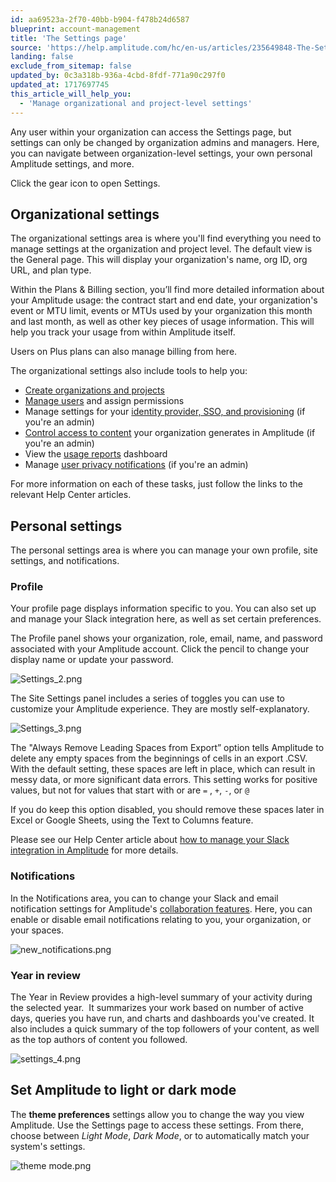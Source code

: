```yaml
---
id: aa69523a-2f70-40bb-b904-f478b24d6587
blueprint: account-management
title: 'The Settings page'
source: 'https://help.amplitude.com/hc/en-us/articles/235649848-The-Settings-page'
landing: false
exclude_from_sitemap: false
updated_by: 0c3a318b-936a-4cbd-8fdf-771a90c297f0
updated_at: 1717697745
this_article_will_help_you:
  - 'Manage organizational and project-level settings'
---
```

Any user within your organization can access the Settings page, but settings can only be changed by organization admins and managers. Here, you can navigate between organization-level settings, your own personal Amplitude settings, and more.

Click the gear icon to open Settings. 

## Organizational settings

The organizational settings area is where you'll find everything you need to manage settings at the organization and project level. The default view is the General page. This will display your organization's name, org ID, org URL, and plan type. 

Within the Plans & Billing section, you’ll find more detailed information about your Amplitude usage: the contract start and end date, your organization's event or MTU limit, events or MTUs used by your organization this month and last month, as well as other key pieces of usage information. This will help you track your usage from within Amplitude itself.

Users on Plus plans can also manage billing from here.

The organizational settings also include tools to help you:

* [Create organizations and projects](/docs/admin/account-management/manage-orgs-projects)
* [Manage users](/docs/admin/account-management/manage-users) and assign permissions
* Manage settings for your [identity provider, SSO, and provisioning](/docs/admin/single-sign-on/sso) (if you're an admin)
* [Control access to content](/docs/analytics/share-external) your organization generates in Amplitude (if you're an admin)
* View the [usage reports](/docs/admin/billing-use/usage-reports) dashboard
* Manage [user privacy notifications](/docs/admin/account-management/manage-notifications) (if you're an admin)

For more information on each of these tasks, just follow the links to the relevant Help Center articles.

## Personal settings

The personal settings area is where you can manage your own profile, site settings, and notifications.

### Profile

Your profile page displays information specific to you. You can also set up and manage your Slack integration here, as well as set certain preferences.

The Profile panel shows your organization, role, email, name, and password associated with your Amplitude account. Click the pencil to change your display name or update your password. 

![Settings_2.png](/docs/output/img/account-management/settings-2-png.png)

The Site Settings panel includes a series of toggles you can use to customize your Amplitude experience. They are mostly self-explanatory.

![Settings_3.png](/docs/output/img/account-management/settings-3-png.png)

The "Always Remove Leading Spaces from Export” option tells Amplitude to delete any empty spaces from the beginnings of cells in an export .CSV. With the default setting, these spaces are left in place, which can result in messy data, or more significant data errors. This setting works for positive values, but not for values that start with or are `=` , `+`, `-`, or `@`

If you do keep this option disabled, you should remove these spaces later in Excel or Google Sheets, using the Text to Columns feature.

Please see our Help Center article about [how to manage your Slack integration in Amplitude](/docs/analytics/integrate-slack) for more details.

### Notifications

In the Notifications area, you can to change your Slack and email notification settings for Amplitude's [collaboration features](/docs/analytics/charts/chart-basics). Here, you can enable or disable email notifications relating to you, your organization, or your spaces.

![new_notifications.png](/docs/output/img/account-management/new-notifications-png.png)

### Year in review

The Year in Review provides a high-level summary of your activity during the selected year.  It summarizes your work based on number of active days, queries you have run, and charts and dashboards you've created. It also includes a quick summary of the top followers of your content, as well as the top authors of content you followed.

![settings_4.png](/docs/output/img/account-management/settings-4-png.png)

## Set Amplitude to light or dark mode

The **theme preferences** settings allow you to change the way you view Amplitude. Use the Settings page to access these settings. From there, choose between *Light Mode*, *Dark Mode*, or to automatically match your system's settings.

![theme mode.png](/docs/output/img/account-management/theme-mode-png.png)
